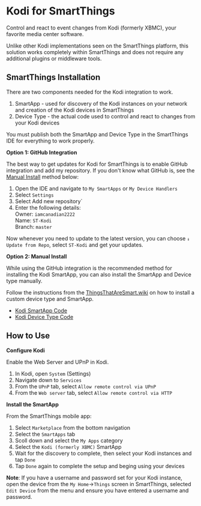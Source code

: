 # Kodi for SmartThings
Control and react to event changes from Kodi (formerly XBMC), your favorite media center software.

Unlike other Kodi implementations seen on the SmartThings platform, this solution works completely within SmartThings and does not require any additional plugins or middleware tools. 

## SmartThings Installation
There are two components needed for the Kodi integration to work. 

1. SmartApp - used for discovery of the Kodi instances on your network and creation of the Kodi devices in SmartThings
2. Device Type - the actual code used to control and react to changes from your Kodi devices
 
You must publish both the SmartApp and Device Type in the SmartThings IDE for everything to work properly.

**Option 1: GitHub Integration**

The best way to get updates for Kodi for SmartThings is to enable GitHub integration and add my repository. If you don't know what GitHub is, see the [Manual Install](#user-content-manual-install) method below:

1. Open the IDE and navigate to `My SmartApps` or `My Device Handlers`
2. Select `Settings`
3. Select Add new repository`
4. Enter the following details:  
   Owner: `iamcanadian2222`  
   Name: `ST-Kodi`  
   Branch: `master`  

Now whenever you need to update to the latest version, you can choose `↓ Update from Repo`, select `ST-Kodi` and get your updates.

**Option 2: Manual Install**

While using the GitHub integration is the recommended method for installing the Kodi SmartApp, you can also install the SmartApp and Device type manually.

Follow the instructions from the [ThingsThatAreSmart.wiki](http://thingsthataresmart.wiki/index.php?title=Using_Custom_Code#Using_a_Custom_SmartApp) on how to install a custom device type and SmartApp.

* [Kodi SmartApp Code](https://raw.githubusercontent.com/iamcanadian2222/ST-Kodi/master/smartapps/boshdirect/kodi-formerly-xbmc.src/kodi-formerly-xbmc.groovy)
* [Kodi Device Type Code](https://raw.githubusercontent.com/iamcanadian2222/ST-Kodi/master/devicetypes/boshdirect/kodi-media-center.src/kodi-media-center.groovy)

## How to Use
**Configure Kodi**

Enable the Web Server and UPnP in Kodi.

1. In Kodi, open `System` (Settings)
2. Navigate down to `Services`
3. From the `UPnP` tab, select `Allow remote control via UPnP`
4. From the `Web server` tab, select `Allow remote control via HTTP`

**Install the SmartApp**

From the SmartThings mobile app:

1. Select `Marketplace` from the bottom navigation
2. Select the `SmartApps` tab 
3. Scoll down and select the `My Apps` category
4. Select the `Kodi (formerly XBMC)` SmartApp
5. Wait for the discovery to complete, then select your Kodi instances and tap `Done`
6. Tap `Done` again to complete the setup and beging using your devices
 
**Note**: If you have a username and password set for your Kodi instance, open the device from the `My Home`→`Things` screen in SmartThings, selected `Edit Device` from the menu and ensure you have entered a username and password.

